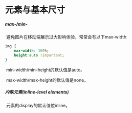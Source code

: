 # 元素与基本尺寸

##### max-*/min-*

​	避免图片在移动端展示过大影响体验，常常会有以下max-width:

```css
img {
	max-width: 100%;
	height:auto !important;
}
```

​	min-width/min-height的默认值是auto。

​	max-width/max-height的默认值是none。



##### 内联元素(inline-level elements)

​	元素的display的默认值位inline。

